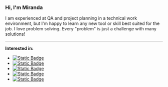 ### Hi, I'm Miranda

I am experienced at QA and project planning in a technical work environment, but I'm happy to learn any new tool or skill best suited for the job. I love problem solving. Every "problem" is just a challenge with many solutions!

<hr>

**Interested in:**<br>
- <a href="#">![Static Badge](https://img.shields.io/badge/Software_development-seagreen)</a>
- <a href="#">![Static Badge](https://img.shields.io/badge/Backend_technologies-seagreen)</a>
- <a href="#">![Static Badge](https://img.shields.io/badge/Automation-seagreen)</a>
- <a href="#">![Static Badge](https://img.shields.io/badge/Testing/QA-seagreen)</a>
- <a href="#">![Static Badge](https://img.shields.io/badge/CLI_tools-seagreen)</a>
